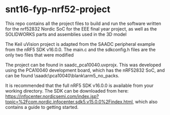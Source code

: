# snt16-fyp-nrf52-project
This repo contains all the project files to build and run the software written for the nrf52832 Nordic SoC for the EEE final year project, as well as the SOLIDWORKS parts and assemblies used in the 3D model

The Keil uVision project is adapted from the SAADC peripheral example from the nRF5 SDK v16.0.0. The main.c and the sdkconfig.h files are the only two files that were modified

The project can be found in saadc_pca10040.uvprojx. This was developed using the PCA10040 development board, which has the nRF52832 SoC, and can be found \saadc\pca10040\blank\arm5_no_packs.

It is recommended that the full nRF5 SDK v16.0.0 is available from your working directory. The SDK can be downloaded from here: https://infocenter.nordicsemi.com/index.jsp?topic=%2Fcom.nordic.infocenter.sdk5.v15.0.0%2Findex.html, which also contains a guide to getting started. 
